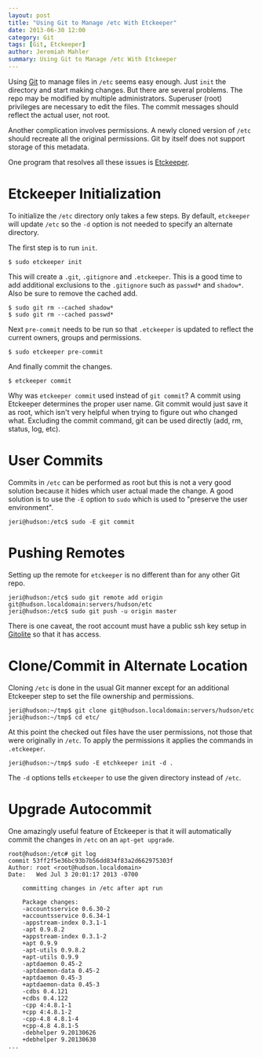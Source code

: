 ```yaml
---
layout: post
title: "Using Git to Manage /etc With Etckeeper"
date: 2013-06-30 12:00
category: Git
tags: [Git, Etckeeper]
author: Jeremiah Mahler
summary: Using Git to Manage /etc With Etckeeper
---
```


Using [Git][Git] to manage files in `/etc` seems easy
enough.  Just `init` the directory and start making changes.
But there are several problems.  The repo may be modified
by multiple administrators.  Superuser (root) privileges
are necessary to edit the files.  The commit messages
should reflect the actual user, not root.

 [Git]: http://git-scm.com

Another complication involves permissions.  A newly cloned
version of `/etc` should recreate all the original permissions.
Git by itself does not support storage of this metadata.

One program that resolves all these issues is [Etckeeper][Etckeeper].

 [Etckeeper]: https://github.com/joeyh/etckeeper

# Etckeeper Initialization

To initialize the `/etc` directory only takes a few steps.
By default, `etckeeper` will update `/etc` so the `-d` option
is not needed to specify an alternate directory.

The first step is to run `init`.

    $ sudo etckeeper init
    
This will create a `.git`, `.gitignore` and `.etckeeper`.
This is a good time to add additional exclusions to the `.gitignore`
such as `passwd*` and `shadow*`.  Also be sure to remove the
cached add.

	$ sudo git rm --cached shadow*
	$ sudo git rm --cached passwd*

Next `pre-commit` needs to be run so that `.etckeeper` is updated to
reflect the current owners, groups and permissions.

    $ sudo etckeeper pre-commit

And finally commit the changes.

    $ etckeeper commit

Why was `etckeeper commit` used instead of `git commit`?
A commit using Etckeeper determines the proper user name.
Git commit would just save it as root, which isn't very helpful
when trying to figure out who changed what.  Excluding the commit
command, git can be used directly (add, rm, status, log, etc).

# User Commits

Commits in `/etc` can be performed as root but this is not a
very good solution because it hides which user actual made the
change.  A good solution is to use the `-E` option to `sudo`
which is used to "preserve the user environment".

    jeri@hudson:/etc$ sudo -E git commit

# Pushing Remotes

Setting up the remote for `etckeeper` is no different than
for any other Git repo.

    jeri@hudson:/etc$ sudo git remote add origin git@hudson.localdomain:servers/hudson/etc
    jeri@hudson:/etc$ sudo git push -u origin master

There is one caveat, the root account must have a public ssh key setup
in [Gitolite][Gitolite] so that it has access.

 [Gitolite]: https://github.com/sitaramc/gitolite

# Clone/Commit in Alternate Location

Cloning `/etc` is done in the usual Git manner except
for an additional Etckeeper step to set the file ownership and permissions.

    jeri@hudson:~/tmp$ git clone git@hudson.localdomain:servers/hudson/etc
    jeri@hudson:~/tmp$ cd etc/

At this point the checked out files have the user permissions, not those
that were originally in `/etc`.  To apply the permissions it applies
the commands in `.etckeeper`.

    jeri@hudson:~/tmp$ sudo -E etchkeeper init -d .

The `-d` options tells `etckeeper` to use the given directory instead
of `/etc`.

# Upgrade Autocommit

One amazingly useful feature of Etckeeper is that it will
automatically commit the changes in `/etc` on an `apt-get upgrade`.

    root@hudson:/etc# git log
    commit 53ff2f5e36bc93b7b56dd834f83a2d662975303f
    Author: root <root@hudson.localdomain>
    Date:   Wed Jul 3 20:01:17 2013 -0700
    
        committing changes in /etc after apt run
        
        Package changes:
        -accountsservice 0.6.30-2
        +accountsservice 0.6.34-1
        -appstream-index 0.3.1-1
        -apt 0.9.8.2
        +appstream-index 0.3.1-2
        +apt 0.9.9
        -apt-utils 0.9.8.2
        +apt-utils 0.9.9
        -aptdaemon 0.45-2
        -aptdaemon-data 0.45-2
        +aptdaemon 0.45-3
        +aptdaemon-data 0.45-3
        -cdbs 0.4.121
        +cdbs 0.4.122
        -cpp 4:4.8.1-1
        +cpp 4:4.8.1-2
        -cpp-4.8 4.8.1-4
        +cpp-4.8 4.8.1-5
        -debhelper 9.20130626
        +debhelper 9.20130630
    ...
